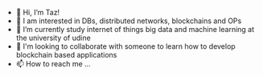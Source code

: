 - 👋 Hi, I’m Taz!
- 👀 I am interested in DBs, distributed networks, blockchains and OPs
- 🌱 I’m currently study internet of things big data and machine learning at the university of udine
- 💞️ I'm looking to collaborate with someone to learn how to develop blockchain based applications
- 📫 How to reach me ...

<!---
TazChain/TazChain is a ✨ special ✨ repository because its `README.md` (this file) appears on your GitHub profile.
You can click the Preview link to take a look at your changes.
--->
